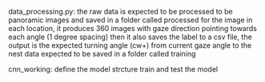 data_processing.py: 
the raw data is expected to be processed to be panoramic images and saved in a folder called processed
for the image in each location, it produces 360 images with gaze direction pointing towards each angle (1 degree spacing)
then it also saves the label to a csv file, the output is the expected turning angle (cw+) from current gaze angle to the nest
data expected to be saved in a folder called training

cnn_working:
define the model strcture
train and test the model


